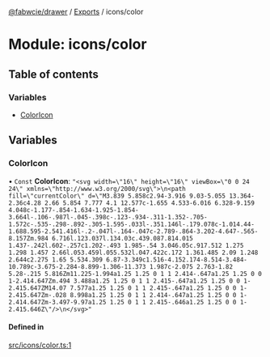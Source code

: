 [@fabwcie/drawer](../README.md) / [Exports](../modules.md) / icons/color

# Module: icons/color

## Table of contents

### Variables

- [ColorIcon](icons_color.md#coloricon)

## Variables

### ColorIcon

• `Const` **ColorIcon**: ``"<svg width=\"16\" height=\"16\" viewBox=\"0 0 24 24\" xmlns=\"http://www.w3.org/2000/svg\">\n<path fill=\"currentColor\" d=\"M3.839 5.858c2.94-3.916 9.03-5.055 13.364-2.36c4.28 2.66 5.854 7.777 4.1 12.577c-1.655 4.533-6.016 6.328-9.159 4.048c-1.177-.854-1.634-1.925-1.854-3.664l-.106-.987l-.045-.398c-.123-.934-.311-1.352-.705-1.572c-.535-.298-.892-.305-1.595-.033l-.351.146l-.179.078c-1.014.44-1.688.595-2.541.416l-.2-.047l-.164-.047c-2.789-.864-3.202-4.647-.565-8.157Zm.984 6.716l.123.037l.134.03c.439.087.814.015 1.437-.242l.602-.257c1.202-.493 1.985-.54 3.046.05c.917.512 1.275 1.298 1.457 2.66l.053.459l.055.532l.047.422c.172 1.361.485 2.09 1.248 2.644c2.275 1.65 5.534.309 6.87-3.349c1.516-4.152.174-8.514-3.484-10.789c-3.675-2.284-8.899-1.306-11.373 1.987c-2.075 2.763-1.82 5.28-.215 5.816Zm11.225-1.994a1.25 1.25 0 1 1 2.414-.647a1.25 1.25 0 0 1-2.414.647Zm.494 3.488a1.25 1.25 0 1 1 2.415-.647a1.25 1.25 0 0 1-2.415.647ZM14.07 7.577a1.25 1.25 0 1 1 2.415-.647a1.25 1.25 0 0 1-2.415.647Zm-.028 8.998a1.25 1.25 0 1 1 2.414-.647a1.25 1.25 0 0 1-2.414.647Zm-3.497-9.97a1.25 1.25 0 1 1 2.415-.646a1.25 1.25 0 0 1-2.415.646Z\"/>\n</svg>"``

#### Defined in

[src/icons/color.ts:1](https://github.com/fabwcie/drawer/blob/e245821/src/icons/color.ts#L1)

